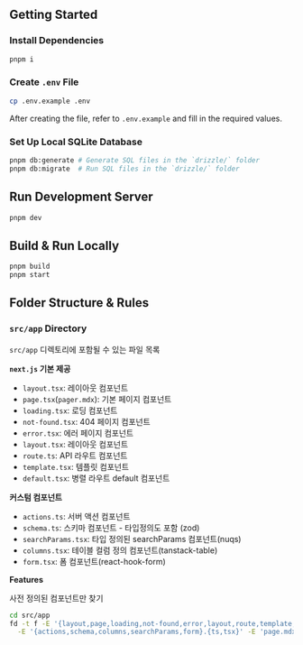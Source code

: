 ## Getting Started

### Install Dependencies

```bash
pnpm i
```

### Create `.env` File

```bash
cp .env.example .env
```

After creating the file, refer to `.env.example` and fill in the required values.

### Set Up Local SQLite Database

```bash
pnpm db:generate # Generate SQL files in the `drizzle/` folder
pnpm db:migrate  # Run SQL files in the `drizzle/` folder
```

## Run Development Server

```bash
pnpm dev
```

## Build & Run Locally

```bash
pnpm build
pnpm start
```

## Folder Structure & Rules

### `src/app` Directory

`src/app` 디렉토리에 포함될 수 있는 파일 목록 

__`next.js` 기본 제공__
- `layout.tsx`: 레이아웃 컴포넌트
- `page.tsx`(`pager.mdx`): 기본 페이지 컴포넌트
- `loading.tsx`: 로딩 컴포넌트
- `not-found.tsx`: 404 페이지 컴포넌트
- `error.tsx`: 에러 페이지 컴포넌트
- `layout.tsx`: 레이아웃 컴포넌트
- `route.ts`: API 라우트 컴포넌트
- `template.tsx`: 템플릿 컴포넌트
- `default.tsx`: 병렬 라우트 default 컴포넌트

__커스텀 컴포넌트__
- `actions.ts`: 서버 액션 컴포넌트
- `schema.ts`: 스키마 컴포넌트 - 타입정의도 포함 (zod)
- `searchParams.tsx`: 타입 정의된 searchParams 컴포넌트(nuqs)
- `columns.tsx`: 테이블 컬럼 정의 컴포넌트(tanstack-table)
- `form.tsx`: 폼 컴포넌트(react-hook-form)

__Features__


사전 정의된 컴포넌트만 찾기
```bash
cd src/app
fd -t f -E '{layout,page,loading,not-found,error,layout,route,template,default}.{ts,tsx}' \
  -E '{actions,schema,columns,searchParams,form}.{ts,tsx}' -E 'page.mdx'
```